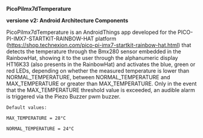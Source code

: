 **PicoPiImx7dTemperature**

**versione v2: Android Architecture Components**

PicoPiImx7dTemperature is an AndroidThings app developed for the PICO-PI-IMX7-STARTKIT-RAINBOW-HAT platform
(https://shop.technexion.com/pico-pi-imx7-startkit-rainbow-hat.html) that detects the temperature through the Bmx280 sensor
embedded in the RainbowHat, showing it to the user through the alphanumeric display HT16K33 (also presents in the RainbowHat) and activates the blue, green or red LEDs, depending on whether the measured temperature is lower than NORMAL_TEMPERATURE, between NORMAL_TEMPERATURE and MAX_TEMPERATURE or greater than MAX_TEMPERATURE.
Only in the event that the MAX_TEMPERATURE threshold value is exceeded, an audible alarm is triggered via the Piezo Buzzer pwm buzzer.

    Default values: 

    MAX_TEMPERATURE = 28°C

    NORMAL_TEMPERATURE = 24°C
                   



